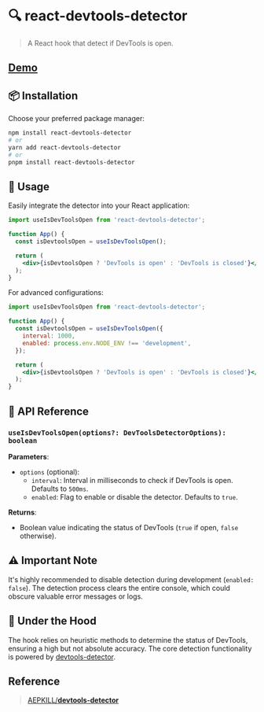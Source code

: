 # 🔍 react-devtools-detector

> A React hook that detect if DevTools is open.

## [Demo](https://react-devtools-detector.vercel.app)

## 📦 Installation

Choose your preferred package manager:

```bash
npm install react-devtools-detector
# or
yarn add react-devtools-detector
# or
pnpm install react-devtools-detector
```

## 🚀 Usage

Easily integrate the detector into your React application:

```jsx
import useIsDevToolsOpen from 'react-devtools-detector';

function App() {
  const isDevtoolsOpen = useIsDevToolsOpen();

  return (
    <div>{isDevtoolsOpen ? 'DevTools is open' : 'DevTools is closed'}</div>
  );
}
```

For advanced configurations:

```jsx
import useIsDevToolsOpen from 'react-devtools-detector';

function App() {
  const isDevtoolsOpen = useIsDevToolsOpen({
    interval: 1000,
    enabled: process.env.NODE_ENV !== 'development',
  });

  return (
    <div>{isDevtoolsOpen ? 'DevTools is open' : 'DevTools is closed'}</div>
  );
}
```

## 📘 API Reference

### `useIsDevToolsOpen(options?: DevToolsDetectorOptions): boolean`

**Parameters**:

- `options` (optional):
  - `interval`: Interval in milliseconds to check if DevTools is open. Defaults to `500ms`.
  - `enabled`: Flag to enable or disable the detector. Defaults to `true`.

**Returns**:

- Boolean value indicating the status of DevTools (`true` if open, `false` otherwise).

## ⚠️ Important Note

It's highly recommended to disable detection during development (`enabled: false`). The detection process clears the entire console, which could obscure valuable error messages or logs.

## 🔧 Under the Hood

The hook relies on heuristic methods to determine the status of DevTools, ensuring a high but not absolute accuracy. The core detection functionality is powered by [devtools-detector](https://github.com/AEPKILL/devtools-detector).

## Reference

> [AEPKILL/**devtools-detector**](https://github.com/AEPKILL/devtools-detector)
